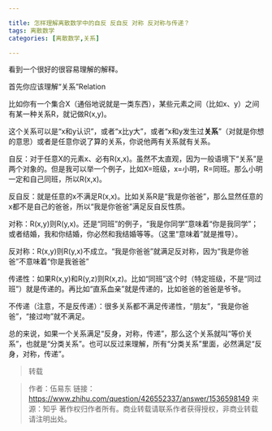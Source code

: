 ```yaml
---

title: 怎样理解离散数学中的自反 反自反 对称 反对称与传递？
tags: 离散数学
categories: [离散数学,关系]

---
```


看到一个很好的很容易理解的解释。



首先你应该理解“关系”Relation

比如你有一个集合X（通俗地说就是一类东西），某些元素之间（比如x、y）之间有某一种关系R，就记做R(x,y)。

这个关系可以是“x和y认识”，或者“x比y大”，或者“x和y发生过**关系**”（对就是你想的意思）或者是任意你说了算的关系，你说他两有关系就有关系。

自反：对于任意X的元素x、必有R(x,x)。虽然不太直观，因为一般语境下“关系”是两个对象的。但是我可以举一个例子，比如X=班级，x=小明，R=同班。那么小明一定和自己同班，所以R(x,x)。

反自反：就是任意的x不满足R(x,x)。比如关系R是“我是你爸爸”，那么显然任意的x都不是自己的爸爸，所以“我是你爸爸”满足反自反性质。

对称：R(x,y)则R(y,x)。还是“同班”的例子，“我是你同学”意味着“你是我同学”；或者结婚，我和你结婚，你必然和我结婚等等。（这里“意味着”就是推导）。

反对称：R(x,y)则R(y,x)不成立。“我是你爸爸”就满足反对称，因为“我是你爸爸”不意味着“你是我爸爸”

传递性：如果R(x,y)和R(y,z)则R(x,z)。比如“同班”这个时（特定班级，不是“同过班”）就是传递的。再比如“直系血亲”就是传递的，比如爸爸的爸爸是爷爷。

不传递（注意，不是反传递）：很多关系都不满足传递性，“朋友”，“我是你爸爸”，“接过吻”就不满足。

总的来说，如果一个关系满足“反身，对称，传递”，那么这个关系就叫“等价关系”，也就是“分类关系”。也可以反过来理解，所有“分类关系”里面，必然满足“反身，对称，传递”。



> 转载

> 作者：伍易东
> 链接：https://www.zhihu.com/question/426552337/answer/1536598149
> 来源：知乎
> 著作权归作者所有。商业转载请联系作者获得授权，非商业转载请注明出处。